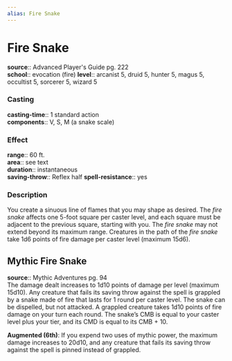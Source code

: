 ```yaml
---
alias: Fire Snake
---
```


# Fire Snake 

**source**:: Advanced Player's Guide pg. 222  
**school**:: evocation (fire)
**level**:: arcanist 5, druid 5, hunter 5, magus 5, occultist 5, sorcerer 5, wizard 5

### Casting 

**casting-time**:: 1 standard action  
**components**:: V, S, M (a snake scale)

### Effect 

**range**:: 60 ft.  
**area**:: see text  
**duration**:: instantaneous  
**saving-throw**:: Reflex half
**spell-resistance**:: yes

### Description 

You create a sinuous line of flames that you may shape as desired. The *fire snake* affects one 5-foot square per caster level, and each square must be adjacent to the previous square, starting with you. The *fire snake* may not extend beyond its maximum range. Creatures in the path of the *fire snake* take 1d6 points of fire damage per caster level (maximum 15d6).

## Mythic Fire Snake 

**source**:: Mythic Adventures pg. 94  
The damage dealt increases to 1d10 points of damage per level (maximum 15d10). Any creature that fails its saving throw against the spell is grappled by a snake made of fire that lasts for 1 round per caster level. The snake can be dispelled, but not attacked. A grappled creature takes 1d10 points of fire damage on your turn each round. The snake’s CMB is equal to your caster level plus your tier, and its CMD is equal to its CMB + 10.  
  
**Augmented (6th)**: If you expend two uses of mythic power, the maximum damage increases to 20d10, and any creature that fails its saving throw against the spell is pinned instead of grappled.

